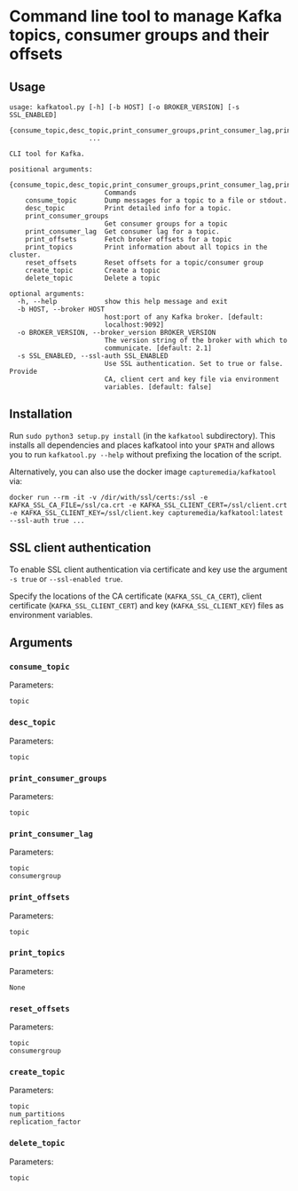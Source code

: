 # Command line tool to manage Kafka topics, consumer groups and their offsets

## Usage

```
usage: kafkatool.py [-h] [-b HOST] [-o BROKER_VERSION] [-s SSL_ENABLED]
                    {consume_topic,desc_topic,print_consumer_groups,print_consumer_lag,print_offsets,print_topics,reset_offsets,create_topic,delete_topic}
                    ...

CLI tool for Kafka.

positional arguments:
  {consume_topic,desc_topic,print_consumer_groups,print_consumer_lag,print_offsets,print_topics,reset_offsets,create_topic,delete_topic}
                        Commands
    consume_topic       Dump messages for a topic to a file or stdout.
    desc_topic          Print detailed info for a topic.
    print_consumer_groups
                        Get consumer groups for a topic
    print_consumer_lag  Get consumer lag for a topic.
    print_offsets       Fetch broker offsets for a topic
    print_topics        Print information about all topics in the cluster.
    reset_offsets       Reset offsets for a topic/consumer group
    create_topic        Create a topic
    delete_topic        Delete a topic

optional arguments:
  -h, --help            show this help message and exit
  -b HOST, --broker HOST
                        host:port of any Kafka broker. [default:
                        localhost:9092]
  -o BROKER_VERSION, --broker_version BROKER_VERSION
                        The version string of the broker with which to
                        communicate. [default: 2.1]
  -s SSL_ENABLED, --ssl-auth SSL_ENABLED
                        Use SSL authentication. Set to true or false. Provide
                        CA, client cert and key file via environment
                        variables. [default: false]
```

## Installation

Run `sudo python3 setup.py install` (in the `kafkatool` subdirectory). This installs all dependencies and places kafkatool into your `$PATH` and allows you to run `kafkatool.py --help` without prefixing the location of the script.

Alternatively, you can also use the docker image `capturemedia/kafkatool` via:

```
docker run --rm -it -v /dir/with/ssl/certs:/ssl -e KAFKA_SSL_CA_FILE=/ssl/ca.crt -e KAFKA_SSL_CLIENT_CERT=/ssl/client.crt -e KAFKA_SSL_CLIENT_KEY=/ssl/client.key capturemedia/kafkatool:latest --ssl-auth true ...
```

## SSL client authentication

To enable SSL client authentication via certificate and key use the argument `-s true` or `--ssl-enabled true`.

Specify the locations of the CA certificate (`KAFKA_SSL_CA_CERT`), client certificate (`KAFKA_SSL_CLIENT_CERT`) and key (`KAFKA_SSL_CLIENT_KEY`) files as environment variables.

## Arguments

### `consume_topic`
Parameters:
```
topic
```
### `desc_topic`
Parameters:
```
topic
```
### `print_consumer_groups`
Parameters:
```
topic
```
### `print_consumer_lag`
Parameters:
```
topic
consumergroup
```
### `print_offsets`
Parameters:
```
topic
```
### `print_topics`
Parameters:
```
None
```
### `reset_offsets`
Parameters:
```
topic
consumergroup
```
### `create_topic`
Parameters:
```
topic
num_partitions
replication_factor
```
### `delete_topic`
Parameters:
```
topic
```